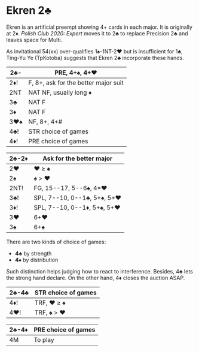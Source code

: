 # Ekren 2♣

Ekren is an artificial preempt showing 4+ cards in each major.  It is originally
at 2♦.  *Polish Club 2020: Expert* moves it to 2♣ to replace Precision 2♣ and
leaves space for Multi.

As invitational 54(xx) over-qualifies 1♠-1NT-2♥ but is insufficient for 1♣,
Ting-Yu Ye (TpKotoba) suggests that Ekren 2♣ incorporate these hands.

| 2♣- | PRE, 4+♠, 4+♥ |
|-----|---------------|
| 2♦! | F, 8+, ask for the better major suit
| 2NT | NAT NF, usually long ♦
| 3♣  | NAT F
| 3♦  | NAT F
| 3♥♠ | NF, 8+, 4+#
| 4♣! | STR choice of games
| 4♦! | PRE choice of games

| 2♣-2♦ | Ask for the better major |
|-------|--------------------------|
| 2♥    | ♥ ≥ ♠
| 2♠    | ♠ > ♥
| 2NT!  | FG, 15--17, 5--6♠, 4=♥
| 3♣!   | SPL, 7--10, 0--1♣, 5+♠, 5+♥
| 3♦!   | SPL, 7--10, 0--1♦, 5+♠, 5+♥
| 3♥    | 6+♥
| 3♠    | 6+♠

There are two kinds of choice of games:

- **4♣** by strength
- **4♦** by distribution

Such distinction helps judging how to react to interference.  Besides, 4♣ lets
the strong hand declare.  On the other hand, 4♦ closes the auction ASAP.

| 2♣-4♣ | STR choice of games |
|-------|---------------------|
| 4♦!   | TRF, ♥ ≥ ♠          |
| 4♥!   | TRF, ♠ > ♥          |

| 2♣-4♦ | PRE choice of games |
|-------|---------------------|
| 4M    | To play             |
